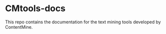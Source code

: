 # CMtools-docs
This repo contains the documentation for the text mining tools developed by ContentMine.
